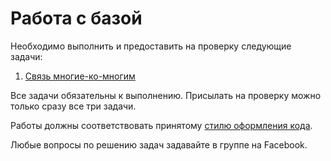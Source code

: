 Работа с базой
===

Необходимо выполнить и предоставить на проверку следующие задачи:

1. [Связь многие-ко-многим](./m2m-relations/)

Все задачи обязательны к выполнению. Присылать на проверку можно только сразу все три задачи.

Работы должны соответствовать
принятому [стилю оформления кода](https://github.com/netology-code/codestyle/tree/master/python).

Любые вопросы по решению задач задавайте в группе на Facebook.
